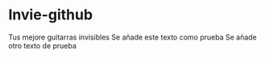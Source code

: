 # Invie-github
Tus mejore guitarras invisibles
Se añade este texto como prueba
Se añade otro texto de prueba
